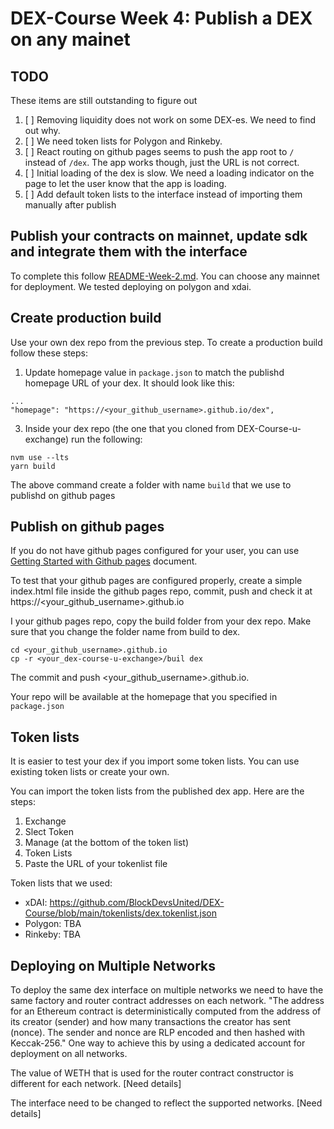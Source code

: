 # DEX-Course Week 4: Publish a DEX on any mainet

## TODO
These items are still outstanding to figure out
1. [ ] Removing liquidity does not work on some DEX-es. We need to find out why.
1. [ ] We need token lists for Polygon and Rinkeby.
1. [ ] React routing on github pages seems to push the app root to ```/``` instead of ```/dex```. The app works though, just the URL is not correct.
1. [ ] Initial loading of the dex is slow. We need a loading indicator on the page to let the user know that the app is loading.
1. [ ] Add default token lists to the interface instead of importing them manually after publish

## Publish your contracts on mainnet, update sdk and integrate them with the interface
To complete this follow [README-Week-2.md](README-Week-2.md). You can choose any mainnet for deployment. We tested deploying on polygon and xdai.

## Create production build
Use your own dex repo from the previous step. To create a production build follow these steps:

1. Update homepage value in ```package.json``` to match the publishd homepage URL of your dex. It should look like this:
```
...
"homepage": "https://<your_github_username>.github.io/dex",
```

3. Inside your dex repo (the one that you cloned from DEX-Course-u-exchange) run the following:
```
nvm use --lts
yarn build
```
The above command create a folder with name ```build``` that we use to publishd on github pages

## Publish on github pages
If you do not have github pages configured for your user, you can use 
[Getting Started with Github pages](https://docs.github.com/en/pages/getting-started-with-github-pages/creating-a-github-pages-site#creating-a-repository-for-your-site) document.

To test that your github pages are configured properly, create a simple index.html file inside the github pages repo, commit, push and check it at https://<your_github_username>.github.io

I your github pages repo, copy the build folder from your dex repo. Make sure that you change the folder name from build to dex.
```
cd <your_github_username>.github.io
cp -r <your_dex-course-u-exchange>/buil dex
```
The commit and push <your_github_username>.github.io.

Your repo will be available at the homepage that you specified in ```package.json```

## Token lists

It is easier to test your dex if you import some token lists. You can use existing token lists or create your own. 

You can import the token lists from the published dex app. Here are the steps: 
1. Exchange
2. Slect Token
3. Manage (at the bottom of the token list)
4. Token Lists
5. Paste the URL of your tokenlist file

Token lists that we used:
- xDAI: https://github.com/BlockDevsUnited/DEX-Course/blob/main/tokenlists/dex.tokenlist.json
- Polygon: TBA
- Rinkeby: TBA

## Deploying on Multiple Networks

To deploy the same dex interface on multiple networks we need to have the same factory and router contract addresses on each network. 
"The address for an Ethereum contract is deterministically computed from the address of its creator (sender) and how many transactions the creator has sent (nonce). The sender and nonce are RLP encoded and then hashed with Keccak-256." One way to achieve this by using a dedicated account for deployment on all networks.

The value of WETH that is used for the router contract constructor is different for each network. [Need details]

The interface need to be changed to reflect the supported networks. [Need details]


